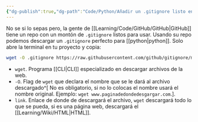 ```yaml
---
{"dg-publish":true,"dg-path":"Code/Python/Añadir un .gitignore listo en Python.md","permalink":"/code/python/anadir-un-gitignore-listo-en-python/","created":"2024-09-23T18:54","updated":"2024-09-23T19:01"}
---
```


No se si lo sepas pero, la gente de [[Learning/Code/GitHub/GitHub\|GitHub]] tiene un repo con un montón de `.gitignore` listos para usar. Usando su repo podemos descargar un `.gitignore` perfecto para [[python\|python]]. Solo abre la terminal en tu proyecto y copia:
```bash
wget -O .gitignore https://raw.githubusercontent.com/github/gitignore/main/Python.gitignore
```
- `wget`. Programa [[CLI\|CLI]] especializado en descargar archivos de la web.
- `-O`. Flag de `wget` que declara el nombre que se le dará al archivo descargado^[ No es obligatorio, si no lo colocas el nombre usará el nombre original. Ejemplo: `wget www.paginadedondedesgargar.com`.].
- `link`. Enlace de donde de descargará el archivo, `wget` descargará todo lo que se pueda, si es una página web, descargará el [[Learning/Wiki/HTML\|HTML]].